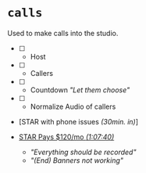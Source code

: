 # `calls`

Used to make calls into the studio.


  - [ ] - Host
  - [ ] - Callers
  - [ ] - Countdown _"Let them choose"_
  - [ ] - Normalize Audio of callers

- [STAR with phone issues _(30min. in)_]
- [STAR Pays $120/mo _(1:07:40)_](https://youtu.be/F3i9ZZ4yNQc)

    - _"Everything should be recorded"_
    - _"(End) Banners not working"_

